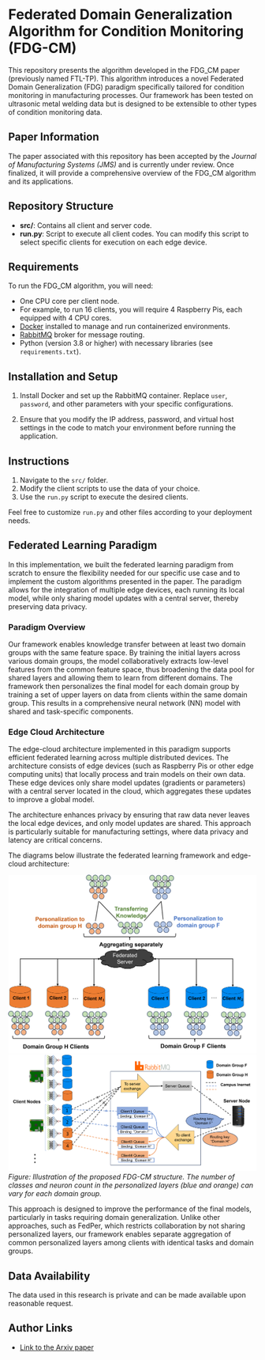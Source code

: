 # Federated Domain Generalization Algorithm for Condition Monitoring (FDG-CM)

This repository presents the algorithm developed in the FDG_CM paper (previously named FTL-TP). This algorithm introduces a novel Federated Domain Generalization (FDG) paradigm specifically tailored for condition monitoring in manufacturing processes. Our framework has been tested on ultrasonic metal welding data but is designed to be extensible to other types of condition monitoring data.

## Paper Information

The paper associated with this repository has been accepted by the *Journal of Manufacturing Systems (JMS)* and is currently under review. Once finalized, it will provide a comprehensive overview of the FDG_CM algorithm and its applications.

## Repository Structure

- **src/**: Contains all client and server code.
- **run.py**: Script to execute all client codes. You can modify this script to select specific clients for execution on each edge device.

## Requirements

To run the FDG_CM algorithm, you will need:

- One CPU core per client node.
- For example, to run 16 clients, you will require 4 Raspberry Pis, each equipped with 4 CPU cores.
- [Docker](https://www.docker.com/) installed to manage and run containerized environments.
- [RabbitMQ](https://www.rabbitmq.com/) broker for message routing.
- Python (version 3.8 or higher) with necessary libraries (see `requirements.txt`).

## Installation and Setup

1. Install Docker and set up the RabbitMQ container.
   Replace `user`, `password`, and other parameters with your specific configurations.

2. Ensure that you modify the IP address, password, and virtual host settings in the code to match your environment before running the application.

## Instructions

1. Navigate to the `src/` folder.
2. Modify the client scripts to use the data of your choice.
3. Use the `run.py` script to execute the desired clients.

Feel free to customize `run.py` and other files according to your deployment needs.

## Federated Learning Paradigm

In this implementation, we built the federated learning paradigm from scratch to ensure the flexibility needed for our specific use case and to implement the custom algorithms presented in the paper. The paradigm allows for the integration of multiple edge devices, each running its local model, while only sharing model updates with a central server, thereby preserving data privacy.

### Paradigm Overview

Our framework enables knowledge transfer between at least two domain groups with the same feature space. By training the initial layers across various domain groups, the model collaboratively extracts low-level features from the common feature space, thus broadening the data pool for shared layers and allowing them to learn from different domains. The framework then personalizes the final model for each domain group by training a set of upper layers on data from clients within the same domain group. This results in a comprehensive neural network (NN) model with shared and task-specific components.

### Edge Cloud Architecture

The edge-cloud architecture implemented in this paradigm supports efficient federated learning across multiple distributed devices. The architecture consists of edge devices (such as Raspberry Pis or other edge computing units) that locally process and train models on their own data. These edge devices only share model updates (gradients or parameters) with a central server located in the cloud, which aggregates these updates to improve a global model.

The architecture enhances privacy by ensuring that raw data never leaves the local edge devices, and only model updates are shared. This approach is particularly suitable for manufacturing settings, where data privacy and latency are critical concerns.

The diagrams below illustrate the federated learning framework and edge-cloud architecture:

![Federated Learning Paradigm](Images/Structure.png)
![Edge-Cloud Implementation](Images/edge.png)
*Figure: Illustration of the proposed FDG-CM structure. The number of classes and neuron count in the personalized layers (blue and orange) can vary for each domain group.*

This approach is designed to improve the performance of the final models, particularly in tasks requiring domain generalization. Unlike other approaches, such as FedPer, which restricts collaboration by not sharing personalized layers, our framework enables separate aggregation of common personalized layers among clients with identical tasks and domain groups.

## Data Availability

The data used in this research is private and can be made available upon reasonable request.

## Author Links

- [Link to the Arxiv paper](https://arxiv.org/abs/2404.13278)
